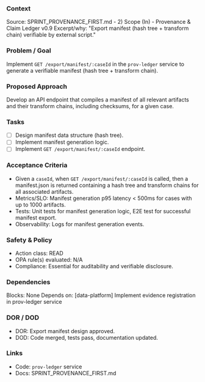 ### Context

Source: SPRINT_PROVENANCE_FIRST.md - 2) Scope (In) - Provenance & Claim Ledger v0.9
Excerpt/why: "Export manifest (hash tree + transform chain) verifiable by external script."

### Problem / Goal

Implement `GET /export/manifest/:caseId` in the `prov-ledger` service to generate a verifiable manifest (hash tree + transform chain).

### Proposed Approach

Develop an API endpoint that compiles a manifest of all relevant artifacts and their transform chains, including checksums, for a given case.

### Tasks

- [ ] Design manifest data structure (hash tree).
- [ ] Implement manifest generation logic.
- [ ] Implement `GET /export/manifest/:caseId` endpoint.

### Acceptance Criteria

- Given a `caseId`, when `GET /export/manifest/:caseId` is called, then a manifest.json is returned containing a hash tree and transform chains for all associated artifacts.
- Metrics/SLO: Manifest generation p95 latency < 500ms for cases with up to 1000 artifacts.
- Tests: Unit tests for manifest generation logic, E2E test for successful manifest export.
- Observability: Logs for manifest generation events.

### Safety & Policy

- Action class: READ
- OPA rule(s) evaluated: N/A
- Compliance: Essential for auditability and verifiable disclosure.

### Dependencies

Blocks: None
Depends on: [data-platform] Implement evidence registration in prov-ledger service

### DOR / DOD

- DOR: Export manifest design approved.
- DOD: Code merged, tests pass, documentation updated.

### Links

- Code: `prov-ledger` service
- Docs: SPRINT_PROVENANCE_FIRST.md
